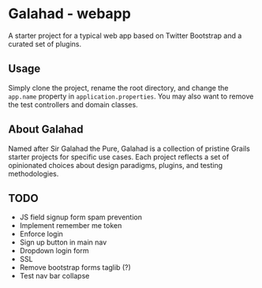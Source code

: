 Galahad - webapp
================

A starter project for a typical web app based on Twitter Bootstrap and a curated set of plugins.


Usage
-----

Simply clone the project, rename the root directory, and change the `app.name` property in `application.properties`. You may also want to remove the test controllers and domain classes.


About Galahad
-------------

Named after Sir Galahad the Pure, Galahad is a collection of pristine Grails starter projects for specific use cases. Each project reflects a set of opinionated choices about design paradigms, plugins, and testing methodologies.


TODO
----
* JS field signup form spam prevention
* Implement remember me token
* Enforce login
* Sign up button in main nav
* Dropdown login form
* SSL
* Remove bootstrap forms taglib (?)
* Test nav bar collapse
